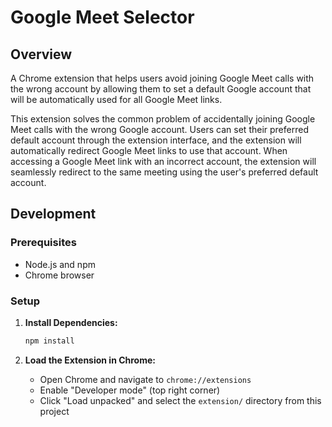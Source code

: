 # Google Meet Selector

## Overview

A Chrome extension that helps users avoid joining Google Meet calls with the wrong account by allowing them to set a default Google account that will be automatically used for all Google Meet links.

This extension solves the common problem of accidentally joining Google Meet calls with the wrong Google account. Users can set their preferred default account through the extension interface, and the extension will automatically redirect Google Meet links to use that account. When accessing a Google Meet link with an incorrect account, the extension will seamlessly redirect to the same meeting using the user's preferred default account.

## Development

### Prerequisites

- Node.js and npm
- Chrome browser

### Setup

1. **Install Dependencies:**

   ```bash
   npm install
   ```

2. **Load the Extension in Chrome:**
   - Open Chrome and navigate to `chrome://extensions`
   - Enable "Developer mode" (top right corner)
   - Click "Load unpacked" and select the `extension/` directory from this project

